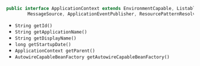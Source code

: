 
```java
public interface ApplicationContext extends EnvironmentCapable, ListableBeanFactory, HierarchicalBeanFactory,
		MessageSource, ApplicationEventPublisher, ResourcePatternResolver {
```

- `String getId()`
- `String getApplicationName()`
- `String getDisplayName()`
- `long getStartupDate()`
- `ApplicationContext getParent()`
- `AutowireCapableBeanFactory getAutowireCapableBeanFactory()`
